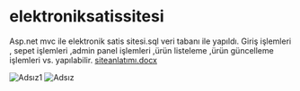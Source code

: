 # elektroniksatissitesi
Asp.net mvc ile elektronik satis sitesi.sql veri tabanı ile yapıldı.
Giriş işlemleri , sepet işlemleri ,admin panel işlemleri ,ürün listeleme ,ürün güncelleme işlemleri vs. yapılabilir.
[siteanlatımı.docx](https://github.com/MERHABAEMRE/elektroniksatissitesi/files/8992282/siteanlatimi.docx)

![Adsız1](https://user-images.githubusercontent.com/61352669/175950162-fc1ec169-7bd5-4b2c-a3ff-5f9a321459ce.png)
![Adsız](https://user-images.githubusercontent.com/61352669/175950191-a2ac0b41-64f1-42a8-b61c-48adb38af3d8.png)

